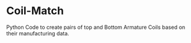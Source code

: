 # Coil-Match
Python Code to create pairs of top and Bottom Armature Coils based on their manufacturing data. 
